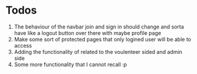 # Todos

1. The behaviour of the navbar join and sign in should change and sorta have like a logout button over there with maybe profile page
2. Make some sort of protected pages that only logined user will be able to access
3. Adding the functionality of related to the voulenteer sided and admin side
4. Some more functionality that I cannot recall :p
